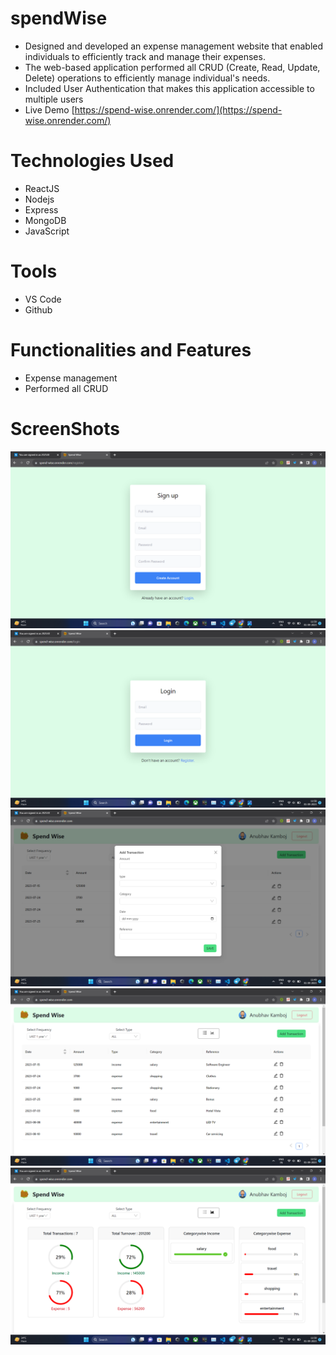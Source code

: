 # spendWise
- Designed and developed an expense management website that enabled individuals to efficiently track and manage
their expenses.
- The web-based application performed all CRUD (Create, Read, Update, Delete) operations to efficiently manage
individual's needs.
- Included User Authentication that makes this application accessible to multiple users
- Live Demo [https://spend-wise.onrender.com/](https://spend-wise.onrender.com/)

# Technologies Used
- ReactJS
- Nodejs
- Express
- MongoDB
- JavaScript

# Tools
- VS Code
- Github

# Functionalities and Features

- Expense management
- Performed all CRUD

# ScreenShots

![Screenshot](SS1.1.png)
![Screenshot](ss1.2.png)
![Screenshot](ss1.3.png)
![Screenshot](ss1.4.png)
![Screenshot](ss1.5.png)




